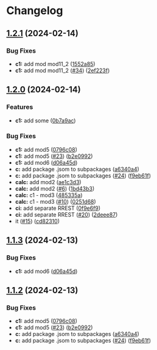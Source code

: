 # Changelog

## [1.2.1](https://github.com/dscpd-public-org/playground/compare/c1-v1.2.0...c1-v1.2.1) (2024-02-14)


### Bug Fixes

* **c1:** add mod mod11_2 ([1552a85](https://github.com/dscpd-public-org/playground/commit/1552a8558ef1acad76c29d069f183a44bb64ea8c))
* **c1:** add mod mod11_2 ([#34](https://github.com/dscpd-public-org/playground/issues/34)) ([2ef223f](https://github.com/dscpd-public-org/playground/commit/2ef223ff62060ba7d72812c5fa97d05dfe20c775))

## [1.2.0](https://github.com/dscpd-public-org/playground/compare/c1-v1.1.3...c1-v1.2.0) (2024-02-14)


### Features

* **c1:** add some ([0b7a9ac](https://github.com/dscpd-public-org/playground/commit/0b7a9ac9cf91b2402be16eea8614047bbc3b4c34))


### Bug Fixes

* **c1:** add mod5 ([0796c08](https://github.com/dscpd-public-org/playground/commit/0796c08f5f5fdce0d80da731afcf8c3988cd8429))
* **c1:** add mod5 ([#23](https://github.com/dscpd-public-org/playground/issues/23)) ([b2e0992](https://github.com/dscpd-public-org/playground/commit/b2e0992bde319f67edf3eb2f545a2099479e3c65))
* **c1:** add mod6 ([d06a45d](https://github.com/dscpd-public-org/playground/commit/d06a45d1455086b06f66dcf408f2aca1600f248f))
* **c:** add package .jsom to subpackages ([a6340a4](https://github.com/dscpd-public-org/playground/commit/a6340a4300ce29ca53e8fd95ea11fd40eb9aba9d))
* **c:** add package .jsom to subpackages ([#24](https://github.com/dscpd-public-org/playground/issues/24)) ([f9eb61f](https://github.com/dscpd-public-org/playground/commit/f9eb61ffd3aa406b331fcabab61782c6dba3109c))
* **calc:** add mod2 ([ae1c3d3](https://github.com/dscpd-public-org/playground/commit/ae1c3d34981c9b6bb6194a080fbe64adba03735f))
* **calc:** add mod2 ([#6](https://github.com/dscpd-public-org/playground/issues/6)) ([1bd43b3](https://github.com/dscpd-public-org/playground/commit/1bd43b39866c359beaf58ddea0427099c1eeea1c))
* **calc:** c1 - mod3 ([485335a](https://github.com/dscpd-public-org/playground/commit/485335a6b43eca649560e3dfc22a4034d38c6672))
* **calc:** c1 - mod3 ([#10](https://github.com/dscpd-public-org/playground/issues/10)) ([0251d68](https://github.com/dscpd-public-org/playground/commit/0251d685f113d323d36a12a99a896924ed72f0be))
* **ci:** add separate RREST ([0f9e6f9](https://github.com/dscpd-public-org/playground/commit/0f9e6f992499e8ab3718af7916d4c7e749979cfb))
* **ci:** add separate RREST ([#20](https://github.com/dscpd-public-org/playground/issues/20)) ([2deee87](https://github.com/dscpd-public-org/playground/commit/2deee875a3fb758701311dae19a1128688db10ad))
* it ([#15](https://github.com/dscpd-public-org/playground/issues/15)) ([cd82310](https://github.com/dscpd-public-org/playground/commit/cd82310c5f3cb3ff7f8a0f54d78afbaa1854e898))

## [1.1.3](https://github.com/dscpd-public-org/playground/compare/v1.1.2...v1.1.3) (2024-02-13)


### Bug Fixes

* **c1:** add mod6 ([d06a45d](https://github.com/dscpd-public-org/playground/commit/d06a45d1455086b06f66dcf408f2aca1600f248f))

## [1.1.2](https://github.com/dscpd-public-org/playground/compare/v1.1.1...v1.1.2) (2024-02-13)


### Bug Fixes

* **c1:** add mod5 ([0796c08](https://github.com/dscpd-public-org/playground/commit/0796c08f5f5fdce0d80da731afcf8c3988cd8429))
* **c1:** add mod5 ([#23](https://github.com/dscpd-public-org/playground/issues/23)) ([b2e0992](https://github.com/dscpd-public-org/playground/commit/b2e0992bde319f67edf3eb2f545a2099479e3c65))
* **c:** add package .jsom to subpackages ([a6340a4](https://github.com/dscpd-public-org/playground/commit/a6340a4300ce29ca53e8fd95ea11fd40eb9aba9d))
* **c:** add package .jsom to subpackages ([#24](https://github.com/dscpd-public-org/playground/issues/24)) ([f9eb61f](https://github.com/dscpd-public-org/playground/commit/f9eb61ffd3aa406b331fcabab61782c6dba3109c))
